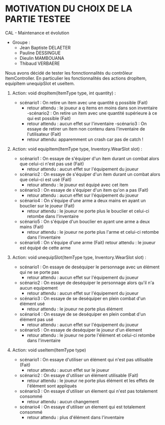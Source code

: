 # MOTIVATION DU CHOIX DE LA PARTIE TESTEE

CAL - Maintenance et évolution

* Groupe : 
	* Jean Baptiste DELAETER
	* Pauline DESSINGUE
	* Dieulin MAMBOUANA
	* Thibaud VERBAERE

Nous avons décidé de tester les fonnctionnalités du contrôleur ItemController. En particulier les fonctionnalités des actions dropItem, equipItem unequipSlot et useItem.

1. Action: void dropItem(ItemType type, int quantity) :
    - scénario1 : On retire un item avec une quantité q possible (Fait)
        * retour attendu : le joueur a q items en moins dans son inventaire
    -scénario2 : On retire un item avec une quantité supérieure à ce qui est possible (Fait)
        * retour attendu : aucun effet sur l'inventaire
    -scénario3 : On essaye de retirer un item non contenu dans l'inventaire de l'utilisateur (Fait)
        * retour attendu: apparemment un crash car pas de catch !

2. Action: void equipItem(ItemType type, Inventory.WearSlot slot) :
    - scénario1 : On essaye de s'équiper d'un item durant un combat alors que celui-ci n'est pas usé (Fait)
        * retour attendu : aucun effet sur l'équipement du joueur
    - scénario2 : On essaye de s'équiper d'un item durant un combat alors que celui-ci est usé (Fait)
        * retour attendu : le joueur est équipé avec cet item
    - scénario3 : On essaye de s'équiper d'un item qu'on a pas (Fait)
        * retour attendu : aucun effet sur l'équipement du joueur
    - scénario4 : On s'équipe d'une arme a deux mains en ayant un bouclier sur le joueur (Fait)
        * retour attendu : le joueur ne porte plus le bouclier et celui-ci retombe dans l'inventaire
    - scénario5 : On  s'équipe d'un bouclier en ayant une arme a deux mains (Fait)
        * retour attendu : le joueur ne porte plus l'arme et celui-ci retombe dans l'inventaire
    - scénario6 : On s'équipe d'une arme (Fait)
        retour attendu : le joueur est équipé de cette arme

3. Action: void unequipSlot(ItemType type, Inventory.WearSlot slot) :
    - scénario1 : On essaye de deséquiper le personnage avec un élément qui ne se porte pas
        * retour attendu : aucun effet sur l'équipement du joueur
    - scénario2 : On essaye de deséquiper le personnage alors qu'il n'a aucun equipement
        * retour attendu : aucun effet sur l'équipement du joueur
    - scénario3 : On essaye de se deséquiper en plein combat d'un élément usé
        * retour attendu : le joueur ne porte plus élément
    - scénario4 : On essaye de se deséquiper en plein combat d'un élément pas usé
        * retour attendu : aucun effet sur l'équipement du joueur
    - scénario5 : On essaye de deséquiper le joueur d'un élement
        * retour attendu : le joueur ne porte l'élément et celui-ci retombe dans l'inventaire

4. Action: void useItem(ItemType type)
    - scénario1 : On essaye d'utiliser un élément qui n'est pas utilisable (Fait)
        * retour attendu : aucun effet sur le joueur
    - scénario2 : On essaye d'utiliser un élément utilisable (Fait)
        * retour attendu : le joueur ne porte plus élément et les effets de l'élément sont appliqués
    - scénario3 : On essaye d'utiliser un élement qui n'est pas totalement consommé
        * retour attendu : aucun changement
    - scénario4 : On essaye d'utiliser un élement qui est totalement consommé 
        * retour attendu : plus d'élément dans l'inventaire
